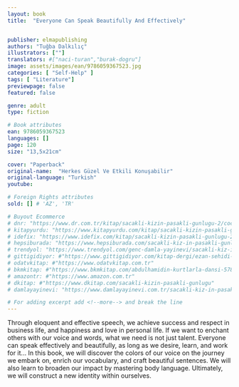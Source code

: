 ```yaml
---
layout: book
title:  "Everyone Can Speak Beautifully And Effectively"


publisher: elmapublishing
authors: "Tuğba Dalkılıç"
illustrators: [""]
translators: #["naci-turan","burak-dogru"]
image: assets/images/ean/9786059367523.jpg
categories: [ "Self-Help" ]
tags: [ "Literature"]
previewpage: false
featured: false

genre: adult
type: fiction

# Book attributes
ean: 9786059367523
languages: []
page: 120
size: "13,5x21cm"

cover: "Paperback"
original-name:  "Herkes Güzel Ve Etkili Konuşabilir"
original-language: "Turkish"
youtube:

# Foreign Rights attributes
sold: [] # 'AZ', 'TR'

# Buyout Ecommerce
# dnr: "https://www.dr.com.tr/kitap/sacakli-kizin-pasakli-gunlugu-2/cocuk-ve-genclik/genclik-10-yas/roman-oyku/urunno=0001893059001"
# kitapyurdu: "https://www.kitapyurdu.com/kitap/sacakli-kizin-pasakli-gunlugu-2-/560122.html&filter_name=Sa%C3%A7akl%C4%B1+K%C4%B1z%27%C4%B1n+Pasakl%C4%B1+G%C3%BCnl%C3%BC%C4%9F%C3%BC+2"
# idefix: "https://www.idefix.com/kitap/sacakli-kizin-pasakli-gunlugu-2/cocuk-ve-genclik/genclik-10-yas/roman-oyku/urunno=0001893059001"
# hepsiburada: "https://www.hepsiburada.com/sacakli-kiz-in-pasakli-gunlugu-2-damla-yayinevi-p-HBV000012ER86"
# trendyol: "https://www.trendyol.com/genc-damla-yayinevi/sacakli-kiz-in-pasakli-gunlugu-2-p-54825777"
# gittigidiyor: #"https://www.gittigidiyor.com/kitap-dergi/ezan-sehidi-adnan-menderes_pdp_732728793"
# odatvkitap: #"https://www.odatvkitap.com.tr"
# bkmkitap: #"https://www.bkmkitap.com/abdulhamidin-kurtlarla-dansi-578226"
# amazontr: #"https://www.amazon.com.tr"
# dkitap: #"https://www.dkitap.com/sacakli-kizin-pasakli-gunlugu"
# damlayayinevi: "https://www.damlayayinevi.com.tr/sacakli-kiz-in-pasakli-gunlugu-2-bu-iste-bi-terslik-var"

# For adding excerpt add <!--more--> and break the line
---
```

Through eloquent and effective speech, we
achieve success and respect in business life, and
happiness and love in personal life. If we want to
enchant others with our voice and words, what we
need is not just talent. Everyone can speak effectively and beautifully, as long as we desire, learn,
and work for it...
In this book, we will discover the colors of our
voice on the journey we embark on, enrich our
vocabulary, and craft beautiful sentences. We will
also learn to broaden our impact by mastering
body language. Ultimately, we will construct a new
identity within ourselves.
<!--more--> 

